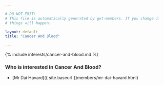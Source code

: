 ```yaml
---

# DO NOT EDIT!
# This file is automatically generated by get-members. If you change it, bad
# things will happen.

layout: default
title: "Cancer And Blood"

---
```


{% include interests/cancer-and-blood.md %}

### Who is interested in Cancer And Blood?


* [Mr Dai Havard]({ site.baseurl }}members/mr-dai-havard.html)
